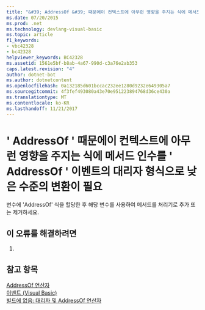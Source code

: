 ```yaml
---
title: "&#39; AddressOf &#39; 때문에이 컨텍스트에 아무런 영향을 주지는 식에 메서드 인수를 &#39; AddressOf &#39; 이벤트의 대리자 형식으로 낮은 수준의 변환이 필요"
ms.date: 07/20/2015
ms.prod: .net
ms.technology: devlang-visual-basic
ms.topic: article
f1_keywords:
- vbc42328
- bc42328
helpviewer_keywords: BC42328
ms.assetid: 1561e5bf-b8ab-4a67-990d-c3a76e2ab353
caps.latest.revision: "4"
author: dotnet-bot
ms.author: dotnetcontent
ms.openlocfilehash: 0a132185d601bccac232ee1280d9232e649305a7
ms.sourcegitcommit: 4f3fef493080a43e70e951223894768d36ce430a
ms.translationtype: MT
ms.contentlocale: ko-KR
ms.lasthandoff: 11/21/2017
---
```

# <a name="the-39addressof39-expression-has-no-effect-in-this-context-because-the-method-argument-to-39addressof39-requires-a-relaxed-conversion-to-the-delegate-type-of-the-event"></a>&#39; AddressOf &#39; 때문에이 컨텍스트에 아무런 영향을 주지는 식에 메서드 인수를 &#39; AddressOf &#39; 이벤트의 대리자 형식으로 낮은 수준의 변환이 필요
변수에 'AddressOf' 식을 할당한 후 해당 변수를 사용하여 메서드를 처리기로 추가 또는 제거하세요.  
  
## <a name="to-correct-this-error"></a>이 오류를 해결하려면  
  
1.  
  
## <a name="see-also"></a>참고 항목  
 [AddressOf 연산자](../../visual-basic/language-reference/operators/addressof-operator.md)  
 [이벤트 (Visual Basic)](~/docs/visual-basic/programming-guide/language-features/events/index.md)  
 [빌드에 없음: 대리자 및 AddressOf 연산자](http://msdn.microsoft.com/en-us/7b2ed932-8598-4355-b2f7-5cedb23ee86f)
